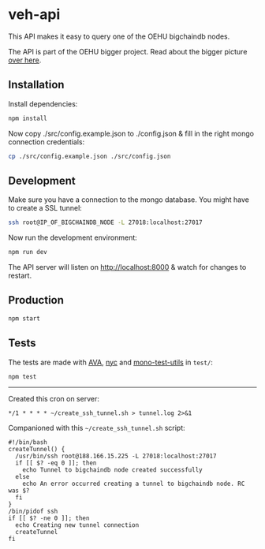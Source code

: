 # veh-api

This API makes it easy to query one of the OEHU bigchaindb nodes.

The API is part of the OEHU bigger project. Read about the bigger picture [over here](http://github.com/oehu/oehu-documentation).

## Installation

Install dependencies:

```bash
npm install
```

Now copy ./src/config.example.json to ./config.json & fill in the right mongo connection credentials:

```bash
cp ./src/config.example.json ./src/config.json
```

## Development

Make sure you have a connection to the mongo database. You might have to create a SSL tunnel:

```bash
ssh root@IP_OF_BIGCHAINDB_NODE -L 27018:localhost:27017
```

Now run the development environment:

```bash
npm run dev
```

The API server will listen on [http://localhost:8000](http://localhost:8000) & watch for changes to restart.

## Production

```bash
npm start
```

## Tests

The tests are made with [AVA](https://github.com/avajs/ava), [nyc](https://github.com/istanbuljs/nyc) and [mono-test-utils](https://github.com/terrajs/mono-test-utils) in `test/`:

```bash
npm test
```

____

Created this cron on server:

    */1 * * * * ~/create_ssh_tunnel.sh > tunnel.log 2>&1

Companioned with this `~/create_ssh_tunnel.sh` script:

    #!/bin/bash
    createTunnel() {
      /usr/bin/ssh root@188.166.15.225 -L 27018:localhost:27017
      if [[ $? -eq 0 ]]; then
        echo Tunnel to bigchaindb node created successfully
      else
        echo An error occurred creating a tunnel to bigchaindb node. RC was $?
      fi
    }
    /bin/pidof ssh
    if [[ $? -ne 0 ]]; then
      echo Creating new tunnel connection
      createTunnel
    fi
